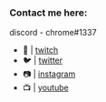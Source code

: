 ### Contact me here:



discord - chrome#1337


- 🎥 | [twitch](https://twitch.tv/chrome1k)
- 🐦 | [twitter](https://twitter.com/chrwome)
- 📷 | [instagram](https://instagram.com/chrwome)
- 📺 | [youtube](https://www.youtube.com/channel/UCV5LtpksdP7IhjjfbEDnojg?view_as=subscriber)
